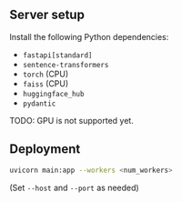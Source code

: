 ## Server setup

Install the following Python dependencies:
* `fastapi[standard]`
* `sentence-transformers`
* `torch` (CPU)
* `faiss` (CPU)
* `huggingface_hub`
* `pydantic`

TODO: GPU is not supported yet.

## Deployment

```sh
uvicorn main:app --workers <num_workers>
```

(Set `--host` and `--port` as needed)
